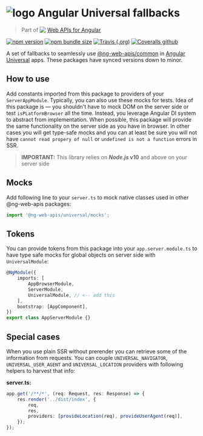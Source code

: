 # ![logo](logo.svg) Angular Universal fallbacks

> Part of <img src="web-api.svg" align="top"> [Web APIs for Angular](https://ng-web-apis.github.io/)

[![npm version](https://img.shields.io/npm/v/@ng-web-apis/universal.svg)](https://npmjs.com/package/@ng-web-apis/universal)
[![npm bundle size](https://img.shields.io/bundlephobia/minzip/@ng-web-apis/universal)](https://bundlephobia.com/result?p=@ng-web-apis/universal)
[![Travis (.org)](https://img.shields.io/travis/ng-web-apis/universal)](https://travis-ci.org/ng-web-apis/universal)
[![Coveralls github](https://img.shields.io/coveralls/github/ng-web-apis/universal)](https://coveralls.io/github/ng-web-apis/universal?branch=master)

A set of fallbacks to seamlessly use
[@ng-web-apis/common](https://github.com/ng-web-apis/common) in
[Angular Universal](https://github.com/angular/universal) apps.
These packages have synced versions down to minor.

## How to use

Add constants imported from this package to providers of your `ServerAppModule`.
Typically, you can also use these mocks for tests. Idea of this package is — you shouldn't
have to mock DOM on the server side or test `isPLatformBrowser` all the time. Instead,
you leverage Angular DI system to abstract from implementation. When possible, this package
will provide the same functionality on the server side as you have in browser. In other cases
you will get type-safe mocks and you can at least be sure you will not have
`cannot read propery of null` or `undefined is not a function` errors in SSR.

> **IMPORTANT:** This library relies on **_Node.js_ v10** and above on your server side

## Mocks

Add following line to your `server.ts` to mock native classes used in other @ng-web-apis packages:

```js
import '@ng-web-apis/universal/mocks';
```

## Tokens

You can provide tokens from this package into your `app.server.module.ts`
to have type safe mocks for global objects on server side with `UniversalModule`:

```ts
@NgModule({
    imports: [
        AppBrowserModule,
        ServerModule,
        UniversalModule, // <-- add this
    ],
    bootstrap: [AppComponent],
})
export class AppServerModule {}
```

## Special cases

When you use plain SSR without prerender you can retrieve some of the information
from requests. You can couple `UNIVERSAL_NAVIGATOR`, `UNIVERSAL_USER_AGENT` and
`UNIVERSAL_LOCATION` providers with following helpers to harvest that info:

**server.ts:**

```typescript
app.get('/**/*', (req: Request, res: Response) => {
    res.render('../dist/index', {
        req,
        res,
        providers: [provideLocation(req), provideUserAgent(req)],
    });
});
```
